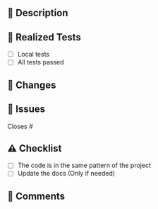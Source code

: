 ## 📌 Description

<!-- Brief description of what changed -->

## 🧪 Realized Tests

- [ ] Local tests
- [ ] All tests passed

<!-- Add the relevant tests -->

## 📎 Changes

## 🧩 Issues

<!-- If it close some issue or is related to please Mark like Closes#1 or Relates#` -->
Closes #

## ⚠️ Checklist

- [ ] The code is in the same pattern of the project
- [ ] Update the docs (Only if needed)

## 📝 Comments

<!-- Add important notes to the revisor -->
